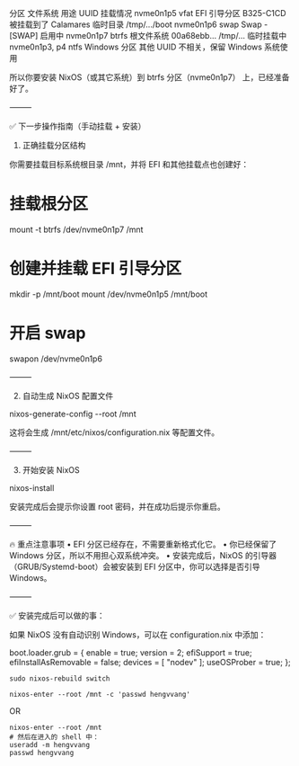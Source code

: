 分区	文件系统	用途	UUID	挂载情况
nvme0n1p5	vfat	EFI 引导分区	B325-C1CD	被挂载到了 Calamares 临时目录 /tmp/.../boot
nvme0n1p6	swap	Swap	-	[SWAP] 启用中
nvme0n1p7	btrfs	根文件系统	00a68ebb…	/tmp/... 临时挂载中
nvme0n1p3, p4	ntfs	Windows 分区	其他 UUID	不相关，保留 Windows 系统使用

所以你要安装 NixOS（或其它系统）到 btrfs 分区（nvme0n1p7） 上，已经准备好了。

⸻

✅ 下一步操作指南（手动挂载 + 安装）

1. 正确挂载分区结构

你需要挂载目标系统根目录 /mnt，并将 EFI 和其他挂载点也创建好：

# 挂载根分区
mount -t btrfs /dev/nvme0n1p7 /mnt

# 创建并挂载 EFI 引导分区
mkdir -p /mnt/boot
mount /dev/nvme0n1p5 /mnt/boot

# 开启 swap
swapon /dev/nvme0n1p6


⸻

2. 自动生成 NixOS 配置文件

nixos-generate-config --root /mnt

这将会生成 /mnt/etc/nixos/configuration.nix 等配置文件。

⸻

3. 开始安装 NixOS

nixos-install

安装完成后会提示你设置 root 密码，并在成功后提示你重启。

⸻

🔥 重点注意事项
	•	EFI 分区已经存在，不需要重新格式化它。
	•	你已经保留了 Windows 分区，所以不用担心双系统冲突。
	•	安装完成后，NixOS 的引导器（GRUB/Systemd-boot）会被安装到 EFI 分区中，你可以选择是否引导 Windows。

⸻

✅ 安装完成后可以做的事：

如果 NixOS 没有自动识别 Windows，可以在 configuration.nix 中添加：

boot.loader.grub = {
  enable = true;
  version = 2;
  efiSupport = true;
  efiInstallAsRemovable = false;
  devices = [ "nodev" ];
  useOSProber = true;
};

```
sudo nixos-rebuild switch
```





```
nixos-enter --root /mnt -c 'passwd hengvvang'
```
OR
```
nixos-enter --root /mnt
# 然后在进入的 shell 中：
useradd -m hengvvang
passwd hengvvang
```
